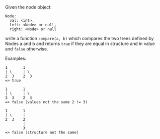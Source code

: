 Given the node object:

```
Node:
  val: <int>,
  left: <Node> or null,
  right: <Node> or null
```

write a function `compare(a, b)` which compares the two trees defined by Nodes a and b and returns `true` if they are equal in structure and in value and `false` otherwise.

Examples:
```   
1       1
| \     | \
2  3    2  3
=> true

1       1
| \     | \
3  3    2  3
=> false (values not the same 2 != 3)

1       1
| \     |
2  3    2
        |
        3
=> false (structure not the same)

```
